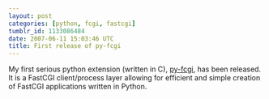 ```yaml
---
layout: post
categories: [python, fcgi, fastcgi]
tumblr_id: 1133086484
date: 2007-06-11 15:03:46 UTC
title: First release of py-fcgi
---
```


My first serious python extension (written in C), <a href="http://trac.hunch.se/pyfcgi">py-fcgi</a>, has been released.
It is a FastCGI client/process layer allowing for efficient and simple creation of FastCGI applications written in Python.

